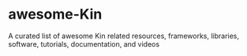 # awesome-Kin
A curated list of awesome Kin related resources, frameworks, libraries, software, tutorials, documentation, and videos
